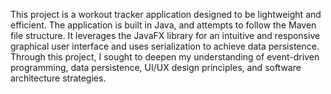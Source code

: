 This project is a workout tracker application designed to be lightweight and efficient. The application is built in Java, and attempts to follow the Maven file structure.
It leverages the JavaFX library for an intuitive and responsive graphical user interface and uses serialization to achieve data persistence.
Through this project, I sought to deepen my understanding of event-driven programming, data persistence, UI/UX design principles, and software architecture strategies.
